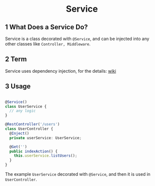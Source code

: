 <h1 align="center">Service</h1>

## 1 What Does a Service Do?

Service is a class decorated with `@Service`, and can be injected into any other classes like `Controller, Middleware`.

## 2 Term

Service uses dependency injection, for the details: [wiki](https://en.wikipedia.org/wiki/Dependency_injection)

## 3 Usage

```typescript

@Service()
class UserService {
  // any logic
}

@RestController('/users')
class UserController {
  @Inject()
  private userService: UserService;

  @Get('')
  public indexAction() {
    this.userService.listUsers();
  }
}
```
The example `UserService` decorated with `@Service`, and then it is used in `UserController`.

